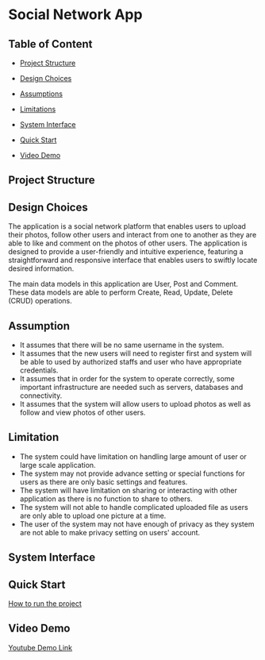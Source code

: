 <h1>Social Network App </h1>

## Table of Content
- [Project Structure](#project-structure)
- [Design Choices](#design-choices)
- [Assumptions](#assumptions)
- [Limitations](#limitations)
- [System Interface](#system-interface)

- [Quick Start](#quick-start)
- [Video Demo](#video-demo)

<h2>Project Structure</h2>


<h2>Design Choices</h2>
The application is a social network platform that enables users to upload their photos, follow other users and interact from one to another as they are able to like and comment on the photos of other users. The application is designed to provide a user-friendly and intuitive experience, featuring a straightforward and responsive interface that enables users to swiftly locate desired information.

The main data models in this application are User, Post and Comment. These data models are able to perform Create, Read, Update, Delete (CRUD) operations.


<h2>Assumption</h2>
<ul>
  <li>It assumes that there will be no same username in the system.</li>
  <li>It assumes that the new users will need to register first and system will be able to used by authorized staffs and user who have appropriate credentials.</li>
  <li>It assumes that in order for the system to operate correctly, some important infrastructure are needed such as servers, databases and  connectivity.</li>
  <li>It assumes that the system will allow users to upload photos as well as follow and view photos of other users.</li>
</ul>


<h2>Limitation</h2>
<ul>
   <li>The system could have limitation on handling large amount of user or large scale application.</li>
   <li>The system may not provide advance setting or special functions for users as there are only basic settings and features.</li>
   <li>The system will have limitation on  sharing or interacting with other application as there is no function to share to others.</li>
   <li>The system will not able to handle complicated uploaded file as users are only able to upload one picture at a time.</li>
   <li>The user of the system may not have enough of privacy as they system are not able to make privacy setting on users' account.</li>
</ul>


<h2>System Interface</h2>


<h2>Quick Start</h2>
<a href="https://github.com/drshahizan/learn-django/blob/main/materials/assignment/submission/MichelinStar/QuickStart.md">How to run the project</a>

<h2>Video Demo</h2>
<a href="https://www.youtube.com/watch?v=Linar24QyzY">Youtube Demo Link</a>

